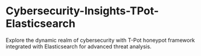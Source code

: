 # Cybersecurity-Insights-TPot-Elasticsearch
Explore the dynamic realm of cybersecurity with T-Pot honeypot framework integrated with Elasticsearch for advanced threat analysis.
